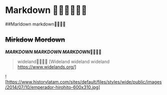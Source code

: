 # Markdown 🥶🥶🥶🥶🥶🥶

##Marldown markdown🥶🥶🥶🥶

## ~~Mirkdow~~ ~~Mordown~~

***MARKDOWN MARKDOWN MARKDOWN***🥶🥶🥶🥶
> wideland🤙🤙🤙🤙
[Wideland wideland wideland https://www.widelands.org/]

![https://www.historylatam.com/sites/default/files/styles/wide/public/images/2014/07/10/emperador-hirohito-600x310.jpg]
